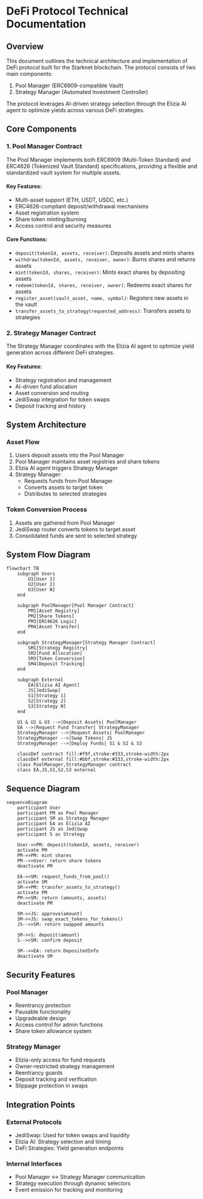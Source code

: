 # DeFi Protocol Technical Documentation

## Overview
This document outlines the technical architecture and implementation of DeFi protocol built for the Starknet blockchain. The protocol consists of two main components:
1. Pool Manager (ERC6909-compatible Vault)
2. Strategy Manager (Automated Investment Controller)

The protocol leverages AI-driven strategy selection through the Elizia AI agent to optimize yields across various DeFi strategies.

## Core Components

### 1. Pool Manager Contract
The Pool Manager implements both ERC6909 (Multi-Token Standard) and ERC4626 (Tokenized Vault Standard) specifications, providing a flexible and standardized vault system for multiple assets.

#### Key Features:
- Multi-asset support (ETH, USDT, USDC, etc.)
- ERC4626-compliant deposit/withdrawal mechanisms
- Asset registration system
- Share token minting/burning
- Access control and security measures

#### Core Functions:
- `deposit(tokenId, assets, receiver)`: Deposits assets and mints shares
- `withdraw(tokenId, assets, receiver, owner)`: Burns shares and returns assets
- `mint(tokenId, shares, receiver)`: Mints exact shares by depositing assets
- `redeem(tokenId, shares, receiver, owner)`: Redeems exact shares for assets
- `register_asset(vault_asset, name, symbol)`: Registers new assets in the vault
- `transfer_assets_to_strategy(requested_address)`: Transfers assets to strategies

### 2. Strategy Manager Contract
The Strategy Manager coordinates with the Elizia AI agent to optimize yield generation across different DeFi strategies.

#### Key Features:
- Strategy registration and management
- AI-driven fund allocation
- Asset conversion and routing
- JediSwap integration for token swaps
- Deposit tracking and history

## System Architecture

### Asset Flow
1. Users deposit assets into the Pool Manager
2. Pool Manager maintains asset registries and share tokens
3. Elizia AI agent triggers Strategy Manager
4. Strategy Manager:
   - Requests funds from Pool Manager
   - Converts assets to target token
   - Distributes to selected strategies

### Token Conversion Process
1. Assets are gathered from Pool Manager
2. JediSwap router converts tokens to target asset
3. Consolidated funds are sent to selected strategy

## System Flow Diagram

```mermaid
flowchart TB
    subgraph Users
        U1[User 1]
        U2[User 2]
        U3[User N]
    end

    subgraph PoolManager[Pool Manager Contract]
        PM1[Asset Registry]
        PM2[Share Tokens]
        PM3[ERC4626 Logic]
        PM4[Asset Transfer]
    end

    subgraph StrategyManager[Strategy Manager Contract]
        SM1[Strategy Registry]
        SM2[Fund Allocation]
        SM3[Token Conversion]
        SM4[Deposit Tracking]
    end

    subgraph External
        EA[Elizia AI Agent]
        JS[JediSwap]
        S1[Strategy 1]
        S2[Strategy 2]
        S3[Strategy N]
    end

    U1 & U2 & U3 -->|Deposit Assets| PoolManager
    EA -->|Request Fund Transfer| StrategyManager
    StrategyManager -->|Request Assets| PoolManager
    StrategyManager -->|Swap Tokens| JS
    StrategyManager -->|Deploy Funds| S1 & S2 & S3
    
    classDef contract fill:#f9f,stroke:#333,stroke-width:2px
    classDef external fill:#bbf,stroke:#333,stroke-width:2px
    class PoolManager,StrategyManager contract
    class EA,JS,S1,S2,S3 external
```

## Sequence Diagram

```mermaid
sequenceDiagram
    participant User
    participant PM as Pool Manager
    participant SM as Strategy Manager
    participant EA as Elizia AI
    participant JS as JediSwap
    participant S as Strategy

    User->>PM: deposit(tokenId, assets, receiver)
    activate PM
    PM->>PM: mint shares
    PM-->>User: return share tokens
    deactivate PM

    EA->>SM: request_funds_from_pool()
    activate SM
    SM->>PM: transfer_assets_to_strategy()
    activate PM
    PM->>SM: return (amounts, assets)
    deactivate PM
    
    SM->>JS: approve(amount)
    SM->>JS: swap_exact_tokens_for_tokens()
    JS-->>SM: return swapped amounts
    
    SM->>S: deposit(amount)
    S-->>SM: confirm deposit
    
    SM-->>EA: return DepositedInfo
    deactivate SM
```

## Security Features

### Pool Manager
- Reentrancy protection
- Pausable functionality
- Upgradeable design
- Access control for admin functions
- Share token allowance system

### Strategy Manager
- Elizia-only access for fund requests
- Owner-restricted strategy management
- Reentrancy guards
- Deposit tracking and verification
- Slippage protection in swaps

## Integration Points

### External Protocols
- JediSwap: Used for token swaps and liquidity
- Elizia AI: Strategy selection and timing
- DeFi Strategies: Yield generation endpoints

### Internal Interfaces
- Pool Manager <-> Strategy Manager communication
- Strategy execution through dynamic selectors
- Event emission for tracking and monitoring
